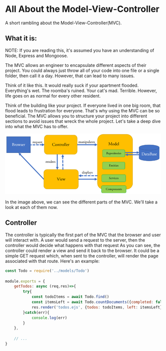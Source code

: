 # All About the Model-View-Controller
A short rambling about the Model-View-Controller(MVC).

## What it is:

NOTE: If you are reading this, it's assumed you have an understanding of Node, Express and Mongoose.

The MVC allows an engineer to encapsulate different aspects of their project. You could always just throw all of your code into one file or a single folder, then call it a day. However, that can lead to many issues.

Think of it like this. It would really suck if your apartment flooded. Everything's wet. The roomba's ruined. Your cat's mad. Terrible. However, life goes on as normal for every other resident.

Think of the building like your project. If everyone lived in one big room, that flood leads to frustration for everyone. 
That's why using the MVC can be so beneficial. The MVC allows you to structure your project into different sections to avoid issues that wreck the whole project. Let's take a deep dive into what the MVC has to offer.

![Alt text](images/mvc.png)

In the image above, we can see the different parts of the MVC. We'll  take a look at each of them now.

## Controller

The controller is typically the first part of the MVC that the browser and user will interact with. A user would send a request to the server, then the controller would decide what happens with that request As you can see, the controller could render a view and send it back to the browser. It could be a simple GET request which, when sent to the controller, will render the page associated with that route. Here's an example:

```javascript
const Todo = require('../models/Todo')

module.exports = {
    getTodos: async (req,res)=>{
        try{
            const todoItems = await Todo.find()
            const itemsLeft = await Todo.countDocuments({completed: false})
            res.render('todos.ejs', {todos: todoItems, left: itemsLeft})
        }catch(err){
            console.log(err)
        }
    },

    // ...
}
```


<!-- 

This is a work in progress. 

 -->
